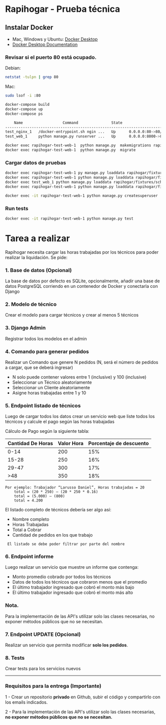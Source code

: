 # Rapihogar - Prueba técnica #

## Instalar Docker

* Mac, Windows y Ubuntu: [Docker Desktop](https://www.docker.com/products/docker-desktop)
* [Docker Desktop Documentation](https://docs.docker.com/desktop/)

### Revisar si el puerto 80 está ocupado. 

Debian:
```bash
netstat -tulpn | grep 80
```
Mac:
```bash
sudo lsof -i :80
```
```bash
docker-compose build
docker-compose up
docker-compose ps

    Name                  Command               State                    Ports                  
------------------------------------------------------------------------------------------------
test_nginx_1   /docker-entrypoint.sh ngin ...   Up      0.0.0.0:80->80/tcp,:::80->80/tcp        
test_web_1     python manage.py runserver ...   Up      0.0.0.0:8000->8000/tcp,:::8000->8000/tcp
```

```bash
docker exec rapihogar-test-web-1  python manage.py  makemigrations rapihogar
docker exec rapihogar-test-web-1  python manage.py  migrate
```
### Cargar datos de pruebas
```bash
docker exec rapihogar-test-web-1 py manage.py loaddata rapihogar/fixtures/user.json --app rapihogar.user
docker exec rapihogar-test-web-1 python manage.py loaddata rapihogar/fixtures/company.json --app rapihogar.company
docker exec test_web_1 python manage.py loaddata rapihogar/fixtures/scheme.json --app rapihogar.scheme
docker exec rapihogar-test-web-1 python manage.py loaddata rapihogar/fixtures/pedido.json --app rapihogar.pedido
```

```bash
docker exec -it rapihogar-test-web-1 python manage.py createsuperuser
```
### Run tests ###

```bash
docker exec -it rapihogar-test-web-1 python manage.py test
```
# Tarea a realizar #
Rapihogar necesita cargar las horas trabajadas por los técnicos para poder realizar la liquidación. Se pide:

### 1. Base de datos (Opcional) ###
La base de datos por defecto es SQLite, opcionalmente, añadir una base de datos PostgreSQL corriendo en un contenedor de Docker y conectarla con Django

### 2. Modelo de técnico ###
Crear el modelo para cargar técnicos y crear al menos 5 técnicos

### 3. Django Admin ###
Registrar todos los modelos en el admin

### 4. Comando para generar pedidos ###
Realizar un Comando que genere N pedidos  (N, será el número de pedidos a cargar, que se deberá ingresar)

* N solo puede contener valores entre 1 (inclusive) y 100 (inclusive)
* Seleccionar un Técnico aleatoriamente
* Seleccionar un Cliente  aleatoriamente
* Asigne horas trabajadas entre 1 y 10

### 5. Endpoint listado de técnicos ###
Luego de cargar todos los datos crear un servicio web que liste todos los técnicos y calcule el pago según las horas trabajadas 

Cálculo de Pago según la siguiente tabla:

| Cantidad De Horas | Valor Hora  | Porcentaje de descuento  |
| --------   | -------- | -------- |
|  0-14 | 200 | 15% |
| 15-28 | 250 | 16% |
| 29-47 | 300 | 17% |
|  >48 | 350 | 18% |

	
	Por ejemplo: Trabajador “Larusso Daniel”, Horas trabajadas = 20
		total = (20 * 250) – (20 * 250 * 0.16)
		total = (5.000) – (800)
		total = 4.200
		
El listado completo de técnicos debería ser algo así:

* Nombre completo 
* Horas Trabajadas 
* Total a Cobrar
* Cantidad de pedidos en los que trabajo 

```
 El listado se debe poder filtrar por parte del nombre 
```
### 6. Endpoint informe ###
Luego realizar un servicio que muestre un informe que contenga:

* Monto promedio cobrado por todos los técnicos
* Datos de todos los técnicos que cobraron menos que el promedio
* El último trabajador ingresado que cobró el monto más bajo
* El último trabajador ingresado que cobró el monto más alto

### Nota. ###
Para la implementación de las API's utilizar solo las clases necesarias, no exponer métodos públicos que no se necesitan.

### 7. Endpoint UPDATE (Opcional) ###
Realizar un servicio que permita modificar **solo los pedidos**.

### 8. Tests ###
Crear tests para los servicios nuevos

---
### Requisitos para la entrega (Importante) ###
1 - Crear un repositorio **privado** en Github, subir el código y compartirlo con los emails indicados.

2 - Para la implementación de las API's utilizar solo las clases necesarias, **no exponer métodos públicos que no se necesitan.**
